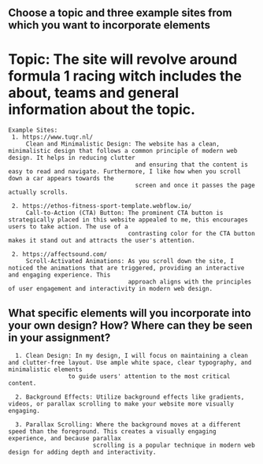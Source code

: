 ## Choose a topic and three example sites from which you want to incorporate elements
# Topic: The site will revolve around formula 1 racing witch includes the about, teams and general information about the topic.
   
    Example Sites:
     1. https://www.tuqr.nl/
         Clean and Minimalistic Design: The website has a clean, minimalistic design that follows a common principle of modern web design. It helps in reducing clutter 
                                        and ensuring that the content is easy to read and navigate. Furthermore, I like how when you scroll down a car appears towards the 
                                        screen and once it passes the page actually scrolls.
                                        
     2. https://ethos-fitness-sport-template.webflow.io/
         Call-to-Action (CTA) Button: The prominent CTA button is strategically placed in this website appealed to me, this encourages users to take action. The use of a 
                                      contrasting color for the CTA button makes it stand out and attracts the user's attention.
                                      
     2. https://affectsound.com/
         Scroll-Activated Animations: As you scroll down the site, I noticed the animations that are triggered, providing an interactive and engaging experience. This 
                                      approach aligns with the principles of user engagement and interactivity in modern web design.

## What specific elements will you incorporate into your own design? How? Where can they be seen in your assignment?
      1. Clean Design: In my design, I will focus on maintaining a clean and clutter-free layout. Use ample white space, clear typography, and minimalistic elements 
                     to guide users' attention to the most critical content.
                     
      2. Background Effects: Utilize background effects like gradients, videos, or parallax scrolling to make your website more visually engaging.
      
      3. Parallax Scrolling: Where the background moves at a different speed than the foreground. This creates a visually engaging experience, and because parallax 
                            scrolling is a popular technique in modern web  design for adding depth and interactivity.
